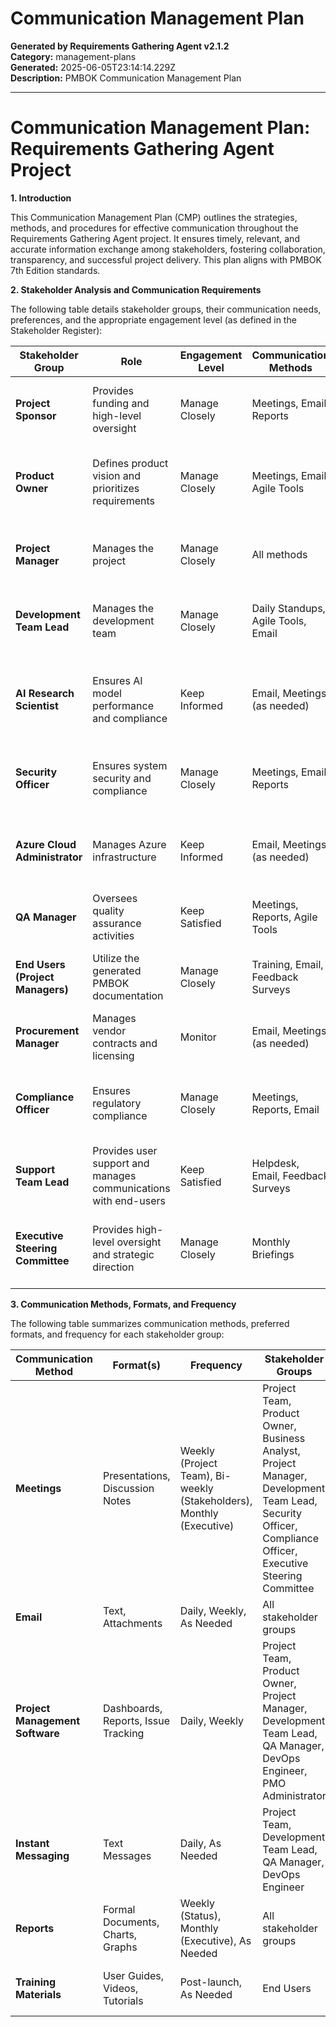 # Communication Management Plan

**Generated by Requirements Gathering Agent v2.1.2**  
**Category:** management-plans  
**Generated:** 2025-06-05T23:14:14.229Z  
**Description:** PMBOK Communication Management Plan

---

# Communication Management Plan: Requirements Gathering Agent Project

**1. Introduction**

This Communication Management Plan (CMP) outlines the strategies, methods, and procedures for effective communication throughout the Requirements Gathering Agent project.  It ensures timely, relevant, and accurate information exchange among stakeholders, fostering collaboration, transparency, and successful project delivery.  This plan aligns with PMBOK 7th Edition standards.

**2. Stakeholder Analysis and Communication Requirements**

The following table details stakeholder groups, their communication needs, preferences, and the appropriate engagement level (as defined in the Stakeholder Register):


| Stakeholder Group               | Role                                                                     | Engagement Level | Communication Methods  | Frequency           | Preferred Formats         | Information Needs                                                                           |
|--------------------------------|-------------------------------------------------------------------------|-----------------|-----------------------|----------------------|--------------------------|-------------------------------------------------------------------------------------------------|
| **Project Sponsor**             | Provides funding and high-level oversight                                   | Manage Closely     | Meetings, Email, Reports | Weekly, Milestones   | Executive Summary, Charts | High-level progress, risks, budget, strategic alignment                                       |
| **Product Owner**               | Defines product vision and prioritizes requirements                               | Manage Closely     | Meetings, Email, Agile Tools | Daily, Weekly         | Agile reports, Email    | Detailed progress, requirements, feedback, backlog grooming                                       |
| **Project Manager**             | Manages the project                                                        | Manage Closely     | All methods           | Daily, Weekly, Milestones | All formats             | All project information, risks, issues, changes, status updates                               |
| **Development Team Lead**       | Manages the development team                                                 | Manage Closely     | Daily Standups, Agile Tools, Email | Daily, Weekly         | Agile reports, Email    | Technical details, issues, code reviews, design decisions                                      |
| **AI Research Scientist**       | Ensures AI model performance and compliance                                     | Keep Informed       | Email, Meetings (as needed) | Monthly, As Needed    | Reports, Technical Docs | Updates on AI model performance, compliance issues, technical briefings                          |
| **Security Officer**            | Ensures system security and compliance                                          | Manage Closely     | Meetings, Email, Reports | Monthly, As Needed     | Reports, Security Assessments | Security updates, risk assessments, compliance status                                           |
| **Azure Cloud Administrator**   | Manages Azure infrastructure                                                   | Keep Informed       | Email, Meetings (as needed) | Monthly, As Needed    | Reports, Technical Docs | Infrastructure status, resource allocation, deployment support                                    |
| **QA Manager**                  | Oversees quality assurance activities                                            | Keep Satisfied     | Meetings, Reports, Agile Tools | Weekly, Milestones   | Test reports, defect logs  | Test results, defect status, quality metrics                                                  |
| **End Users (Project Managers)** | Utilize the generated PMBOK documentation                                        | Manage Closely     | Training, Email, Feedback Surveys | Post-launch, ongoing | User Guides, Training Videos | Tool usability, documentation accuracy, feedback on improvements                                 |
| **Procurement Manager**         | Manages vendor contracts and licensing                                            | Monitor            | Email, Meetings (as needed) | As Needed           | Procurement documents      | Vendor status, contract issues                                                                  |
| **Compliance Officer**          | Ensures regulatory compliance                                                   | Manage Closely     | Meetings, Reports, Email | Monthly, As Needed     | Compliance reports, audit trails | Audit readiness, regulatory updates, compliance issues                                           |
| **Support Team Lead**           | Provides user support and manages communications with end-users                         | Keep Satisfied     | Helpdesk, Email, Feedback Surveys | Ongoing              | FAQs, Knowledge Base, User Guides | Feedback on tool usability, issue resolution                                                      |
| **Executive Steering Committee** | Provides high-level oversight and strategic direction                               | Manage Closely     | Monthly Briefings     | Monthly             | Executive Summaries, Charts | High-level progress, risks, budget, strategic alignment, key decisions                            |


**3. Communication Methods, Formats, and Frequency**

The following table summarizes communication methods, preferred formats, and frequency for each stakeholder group:

| Communication Method      | Format(s)                       | Frequency                               | Stakeholder Groups                                                                                                         | Tools/Technology                               |
|---------------------------|------------------------------------|---------------------------------------|---------------------------------------------------------------------------------------------------------------------|---------------------------------------------|
| **Meetings**               | Presentations, Discussion Notes   | Weekly (Project Team), Bi-weekly (Stakeholders), Monthly (Executive) | Project Team, Product Owner, Business Analyst, Project Manager, Development Team Lead, Security Officer, Compliance Officer, Executive Steering Committee | MS Teams, Zoom, Google Meet                  |
| **Email**                  | Text, Attachments                 | Daily, Weekly, As Needed              | All stakeholder groups                                                                                                     | Outlook, Gmail                               |
| **Project Management Software** | Dashboards, Reports, Issue Tracking | Daily, Weekly                             | Project Team, Product Owner, Project Manager, Development Team Lead, QA Manager, DevOps Engineer, PMO Administrator | Jira, Azure DevOps, Monday.com                  |
| **Instant Messaging**       | Text Messages                     | Daily, As Needed                      | Project Team, Development Team Lead, QA Manager, DevOps Engineer                                                     | Slack, MS Teams                               |
| **Reports**                | Formal Documents, Charts, Graphs   | Weekly (Status), Monthly (Executive), As Needed | All stakeholder groups                                                                                                     | Microsoft Word, Excel, PowerPoint, Reporting Software |
| **Training Materials**     | User Guides, Videos, Tutorials    | Post-launch, As Needed              | End Users                                                                                                               | LMS platforms, Video conferencing tools